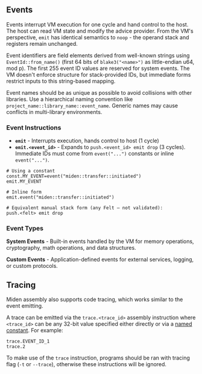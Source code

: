 ## Events

Events interrupt VM execution for one cycle and hand control to the host. The host can read VM state and modify the advice provider. From the VM's perspective, `emit` has identical semantics to `noop` - the operand stack and registers remain unchanged.

Event identifiers are field elements derived from well-known strings using `EventId::from_name()` (first 64 bits of `blake3("<name>")` as little-endian u64, mod p). The first 255 event ID values are reserved for system events. The VM doesn't enforce structure for stack-provided IDs, but immediate forms restrict inputs to this string-based mapping.

Event names should be as unique as possible to avoid collisions with other libraries. Use a hierarchical naming convention like `project_name::library_name::event_name`. Generic names may cause conflicts in multi-library environments.

### Event Instructions

- **`emit`** - Interrupts execution, hands control to host (1 cycle)
- **`emit.<event_id>`** - Expands to `push.<event_id> emit drop` (3 cycles). Immediate IDs must come from `event("...")` constants or inline `event("...")`.

```miden
# Using a constant
const.MY_EVENT=event("miden::transfer::initiated")
emit.MY_EVENT

# Inline form
emit.event("miden::transfer::initiated")

# Equivalent manual stack form (any Felt – not validated):
push.<felt> emit drop
```

### Event Types

**System Events** - Built-in events handled by the VM for memory operations, cryptography, math operations, and data structures.

**Custom Events** - Application-defined events for external services, logging, or custom protocols.

## Tracing

Miden assembly also supports code tracing, which works similar to the event emitting. 

A trace can be emitted via the `trace.<trace_id>` assembly instruction where `<trace_id>` can be any 32-bit value specified either directly or via a [named constant](./code_organization.md#constants). For example:

```
trace.EVENT_ID_1
trace.2
```

To make use of the `trace` instruction, programs should be ran with tracing flag (`-t` or `--trace`), otherwise these instructions will be ignored.

